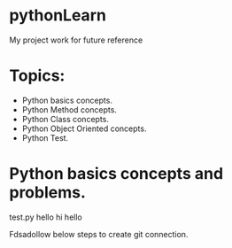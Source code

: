 # pythonLearn
My project work for future reference 

# Topics:
- Python basics concepts.
- Python Method concepts.
- Python Class concepts.
- Python Object Oriented concepts.
- Python Test.

# Python basics concepts and problems.
test.py
hello hi hello

Fdsadollow below steps to create git connection.


